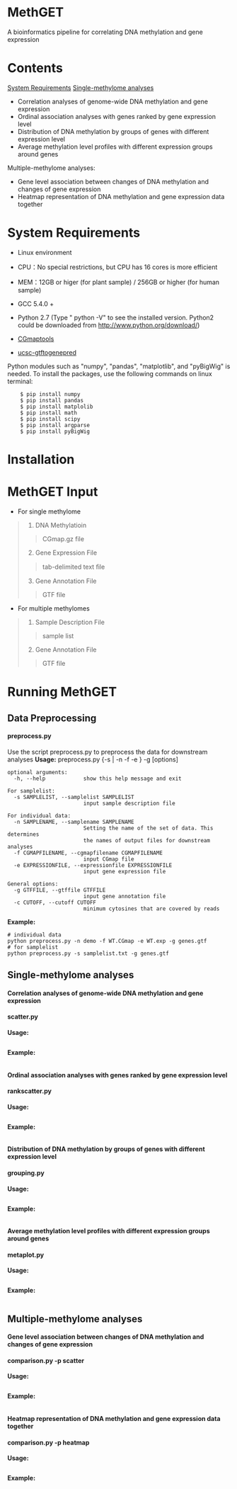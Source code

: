 # MethGET

A bioinformatics pipeline for correlating DNA methylation and gene expression


# Contents
[System Requirements](#SystemRequirements)
[Single-methylome analyses]()
  - Correlation analyses of genome-wide DNA methylation and gene expression
  - Ordinal association analyses with genes ranked by gene expression level
  - Distribution of DNA methylation by groups of genes with different expression level
  - Average methylation level profiles with different expression groups around genes
 

Multiple-methylome analyses:
  - Gene level association between changes of DNA methylation and changes of gene expression
  - Heatmap representation of DNA methylation and gene expression data together
 

# <a name="SystemRequirements"></a>System Requirements
* Linux environment
* CPU：No special restrictions, but CPU has 16 cores is more efficient

* MEM：12GB or higer (for plant sample) / 256GB or higher (for human sample)
* GCC 5.4.0 +

* Python 2.7 
(Type " python -V" to see the installed version. Python2 could be downloaded from  http://www.python.org/download/) 
* [CGmaptools](https://cgmaptools.github.io/quick-start/)
* [ucsc-gtftogenepred](https://bioconda.github.io/recipes/ucsc-gtftogenepred/README.html)

Python modules such as "numpy", "pandas", "matplotlib", and "pyBigWig" is needed. To install the packages, use the following commands on linux terminal:
```
	$ pip install numpy
	$ pip install pandas
	$ pip install matplolib
	$ pip install math
	$ pip install scipy
	$ pip install argparse
	$ pip install pyBigWig
```
# Installation

# MethGET Input
* For single methylome
> 1. DNA Methylatioin
>>  CGmap.gz file
> 2. Gene Expression File
>> tab-delimited text ﬁle
> 3. Gene Annotation File
>> GTF file 

* For multiple methylomes 
>1. Sample Description File 
>> sample list
>2. Gene Annotation File
>> GTF file

# Running MethGET
## Data Preprocessing
#### preprocess.py
Use the script preprocess.py to preprocess the data for downstream analyses
**Usage:**
preprocess.py {-s <samplelist> | -n <samplename> -f <cgmap> -e <expressionfile>} -g <gtf> [options]
```
optional arguments:
  -h, --help            show this help message and exit

For samplelist:
  -s SAMPLELIST, --samplelist SAMPLELIST
                        input sample description file

For individual data:
  -n SAMPLENAME, --samplename SAMPLENAME
                        Setting the name of the set of data. This determines
                        the names of output files for downstream analyses
  -f CGMAPFILENAME, --cgmapfilename CGMAPFILENAME
                        input CGmap file
  -e EXPRESSIONFILE, --expressionfile EXPRESSIONFILE
                        input gene expression file

General options:
  -g GTFFILE, --gtffile GTFFILE
                        input gene annotation file
  -c CUTOFF, --cutoff CUTOFF
                        minimum cytosines that are covered by reads
```
**Example:**
```
# individual data
python preprocess.py -n demo -f WT.CGmap -e WT.exp -g genes.gtf
# for samplelist
python preprocess.py -s samplelist.txt -g genes.gtf
```
## Single-methylome analyses
#### Correlation analyses of genome-wide DNA methylation and gene expression
#### scatter.py
**Usage:**
```
```
**Example:**
```
```
#### Ordinal association analyses with genes ranked by gene expression level
#### rankscatter.py
**Usage:**
```
```
**Example:**
```
```
#### Distribution of DNA methylation by groups of genes with different expression level
#### grouping.py
**Usage:**
```
```
**Example:**
```
```
#### Average methylation level profiles with different expression groups around genes
#### metaplot.py
**Usage:**
```
```
**Example:**
```
```
## Multiple-methylome analyses
#### Gene level association between changes of DNA methylation and changes of gene expression
#### comparison.py -p scatter
**Usage:**
```
```
**Example:**
```
```
#### Heatmap representation of DNA methylation and gene expression data together
#### comparison.py -p heatmap
**Usage:**
```
```
**Example:**
```
```



